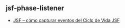 ## jsf-phase-listener
* [JSF – cómo capturar eventos del Ciclo de Vida JSF](https://jcodepoint.com/jsf/ciclo-de-vida/jsf-como-capturar-eventos-del-ciclo-de-vida/)
